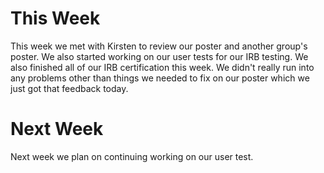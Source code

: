 # This Week
This week we met with Kirsten to review our poster and another group's poster. We also started working on our user tests for our IRB testing. We also finished all of our IRB certification this week. We didn't really run into any problems other than things we needed to fix on our poster which we just got that feedback today. 

# Next Week
Next week we plan on continuing working on our user test.